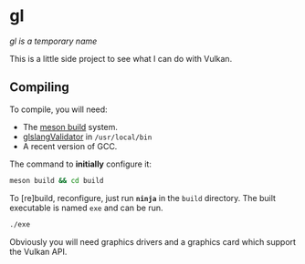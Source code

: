 # gl
*gl is a temporary name*

This is a little side project to see what I can do with Vulkan.

## Compiling
To compile, you will need:
- The [meson build](http://mesonbuild.com/) system.
- [glslangValidator](https://cvs.khronos.org/svn/repos/ogl/trunk/ecosystem/public/sdk/tools/glslang/Install/) in `/usr/local/bin`
- A recent version of GCC.

The command to **initially** configure it:
```bash
meson build && cd build
```
To [re]build, reconfigure, just run **`ninja`** in the `build` directory.
The built executable is named `exe` and can be run.
```bash
./exe
```
Obviously you will need graphics drivers and a graphics card which support the Vulkan API.
